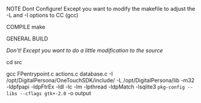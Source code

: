 NOTE
Dont Configure! Except you want to modify the makefile to adjust the -L and -I options to CC (gcc)

COMPILE
make

GENERAL BUILD

<em>Don't! Except you want to do a little modification to the source</em>

cd src

gcc FPentrypoint.c actions.c database.c -I /opt/DigitalPersona/OneTouchSDK/include/ -L /opt/DigitalPersona/lib -m32 -ldpfpapi -ldpFtrEx -ldl -lc -lm -lpthread -ldpMatch -lsqlite3 `pkg-config --libs --cflags gtk+-2.0` -o output
